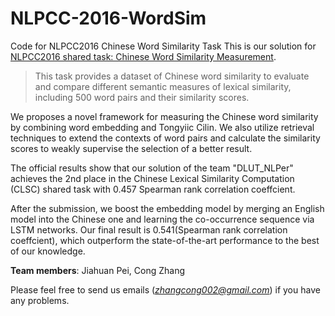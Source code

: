 # NLPCC-2016-WordSim
Code for NLPCC2016 Chinese Word Similarity Task
This is our solution for [NLPCC2016 shared task: Chinese Word Similarity Measurement](http://tcci.ccf.org.cn/conference/2016/pages/page05_CFPTasks.html).
>This task provides a dataset of Chinese word similarity to evaluate and compare different semantic measures of lexical similarity, including 500 word pairs and their similarity scores.

We proposes a novel framework for measuring the Chinese word similarity by combining word embedding and Tongyiic Cilin. We also utilize retrieval techniques to extend the contexts of word pairs and calculate the similarity scores to weakly supervise the selection of a better result. 

The official results show that our solution of the team "DLUT_NLPer" achieves the 2nd place in the Chinese Lexical Similarity Computation (CLSC) shared task with 0.457 Spearman rank correlation coeffcient.

After the submission, we boost the embedding model by merging an English model into the Chinese one and learning
the co-occurrence sequence via LSTM networks. Our final result is 0.541(Spearman rank correlation coeffcient), which outperform the state-of-the-art performance to the best of our knowledge.

**Team members**: Jiahuan Pei, Cong Zhang

Please feel free to send us emails (*zhangcong002@gmail.com*) if you have any problems.